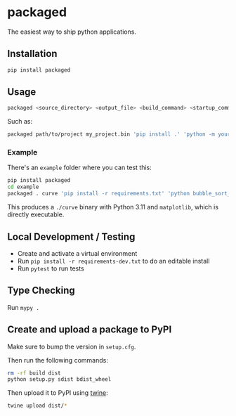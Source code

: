 # packaged

The easiest way to ship python applications.

## Installation

```bash
pip install packaged
```

## Usage

```bash
packaged <source_directory> <output_file> <build_command> <startup_command>
```

Such as:

```bash
packaged path/to/project my_project.bin 'pip install .' 'python -m your_package'
```

### Example

There's an `example` folder where you can test this:

```bash
pip install packaged
cd example
packaged . curve 'pip install -r requirements.txt' 'python bubble_sort_curve.py'
```

This produces a `./curve` binary with Python 3.11 and `matplotlib`, which is
directly executable.

## Local Development / Testing

- Create and activate a virtual environment
- Run `pip install -r requirements-dev.txt` to do an editable install
- Run `pytest` to run tests

## Type Checking

Run `mypy .`

## Create and upload a package to PyPI

Make sure to bump the version in `setup.cfg`.

Then run the following commands:

```bash
rm -rf build dist
python setup.py sdist bdist_wheel
```

Then upload it to PyPI using [twine](https://twine.readthedocs.io/en/latest/#installation):

```bash
twine upload dist/*
```
